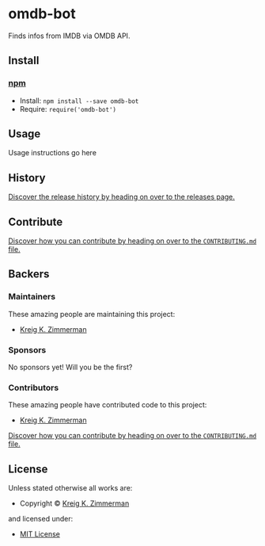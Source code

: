 <!-- TITLE/ -->

<h1>omdb-bot</h1>

<!-- /TITLE -->


<!-- BADGES/ -->



<!-- /BADGES -->


<!-- DESCRIPTION/ -->

Finds infos from IMDB via OMDB API.

<!-- /DESCRIPTION -->


<!-- INSTALL/ -->

<h2>Install</h2>

<a href="https://npmjs.com" title="npm is a package manager for javascript"><h3>npm</h3></a>
<ul>
<li>Install: <code>npm install --save omdb-bot</code></li>
<li>Require: <code>require('omdb-bot')</code></li>
</ul>

<!-- /INSTALL -->


## Usage
Usage instructions go here

<!-- HISTORY/ -->

<h2>History</h2>

<a href="https://github.com/kreig303/omdb-bot/releases">Discover the release history by heading on over to the releases page.</a>

<!-- /HISTORY -->


<!-- CONTRIBUTE/ -->

<h2>Contribute</h2>

<a href="https://github.com/kreig303/omdb-bot/blob/master/CONTRIBUTING.md#files">Discover how you can contribute by heading on over to the <code>CONTRIBUTING.md</code> file.</a>

<!-- /CONTRIBUTE -->


<!-- BACKERS/ -->

<h2>Backers</h2>

<h3>Maintainers</h3>

These amazing people are maintaining this project:

<ul><li><a href="http://kreig.me">Kreig K. Zimmerman</a></li></ul>

<h3>Sponsors</h3>

No sponsors yet! Will you be the first?



<h3>Contributors</h3>

These amazing people have contributed code to this project:

<ul><li><a href="http://kreig.me">Kreig K. Zimmerman</a></li></ul>

<a href="https://github.com/kreig303/omdb-bot/blob/master/CONTRIBUTING.md#files">Discover how you can contribute by heading on over to the <code>CONTRIBUTING.md</code> file.</a>

<!-- /BACKERS -->


<!-- LICENSE/ -->

<h2>License</h2>

Unless stated otherwise all works are:

<ul><li>Copyright &copy; <a href="http://kreig.me">Kreig K. Zimmerman</a></li></ul>

and licensed under:

<ul><li><a href="http://spdx.org/licenses/MIT.html">MIT License</a></li></ul>

<!-- /LICENSE -->
